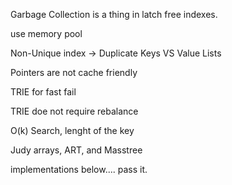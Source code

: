 Garbage Collection is a thing in latch free indexes.

use memory pool

Non-Unique index -> Duplicate Keys VS Value Lists

Pointers are not cache friendly

TRIE for fast fail

TRIE doe not require rebalance

O(k) Search, lenght of the key

Judy arrays, ART, and Masstree

implementations below.... pass it.
